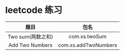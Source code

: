 # leetcode 练习

 | 题目 | 包名 |
 | :---: | :---: |
 | Two sum(两数之和) | com.xs.twoSum |
 | Add Two Numbers | com.xs.addTwoNumbers |